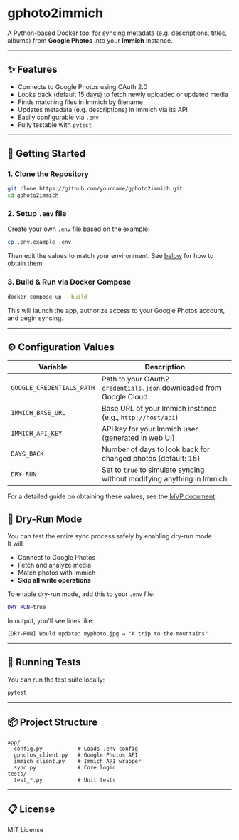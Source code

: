 # gphoto2immich

A Python-based Docker tool for syncing metadata (e.g. descriptions, titles, albums) from **Google Photos** into your **Immich** instance.

---

## ✨ Features

- Connects to Google Photos using OAuth 2.0
- Looks back (default 15 days) to fetch newly uploaded or updated media
- Finds matching files in Immich by filename
- Updates metadata (e.g. descriptions) in Immich via its API
- Easily configurable via `.env`
- Fully testable with `pytest`

---

## 🚀 Getting Started

### 1. Clone the Repository

```bash
git clone https://github.com/yourname/gphoto2immich.git
cd gphoto2immich
```

### 2. Setup `.env` file

Create your own `.env` file based on the example:

```bash
cp .env.example .env
```

Then edit the values to match your environment. See [below](#configuration-values) for how to obtain them.

### 3. Build & Run via Docker Compose

```bash
docker compose up --build
```

This will launch the app, authorize access to your Google Photos account, and begin syncing.

---

## ⚙️ Configuration Values

| Variable              | Description                                                  |
|-----------------------|--------------------------------------------------------------|
| `GOOGLE_CREDENTIALS_PATH` | Path to your OAuth2 `credentials.json` downloaded from Google Cloud |
| `IMMICH_BASE_URL`     | Base URL of your Immich instance (e.g., `http://host/api`)   |
| `IMMICH_API_KEY`      | API key for your Immich user (generated in web UI)           |
| `DAYS_BACK`           | Number of days to look back for changed photos (default: 15) |
| `DRY_RUN`              | Set to `true` to simulate syncing without modifying anything in Immich   |

For a detailed guide on obtaining these values, see the [MVP document](./gphoto2immich-mvp.md).

## 🧪 Dry-Run Mode

You can test the entire sync process safely by enabling dry-run mode.  
It will:

- Connect to Google Photos
- Fetch and analyze media
- Match photos with Immich
- **Skip all write operations**

To enable dry-run mode, add this to your `.env` file:

```bash
DRY_RUN=true
```

In output, you'll see lines like:

```log
[DRY-RUN] Would update: myphoto.jpg → "A trip to the mountains"
```

---

## 🧪 Running Tests

You can run the test suite locally:

```bash
pytest
```

---

## 📦 Project Structure

```
app/
  config.py           # Loads .env config
  gphotos_client.py   # Google Photos API
  immich_client.py    # Immich API wrapper
  sync.py             # Core logic
tests/
  test_*.py           # Unit tests
```

---

## 📋 License

MIT License
